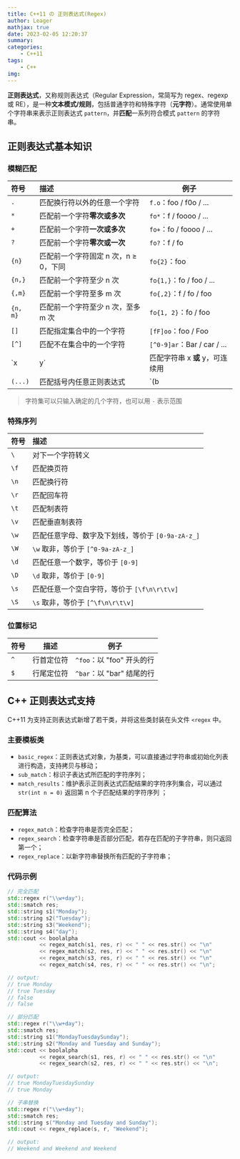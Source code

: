 ```yaml
---
title: C++11 の 正则表达式(Regex)
author: Leager
mathjax: true
date: 2023-02-05 12:20:37
summary:
categories:
    - C++11
tags:
    - C++
img:
---
```


**正则表达式**，又称规则表达式（Regular Expression，常简写为 regex、regexp 或 RE），是一种**文本模式/规则**，包括普通字符和特殊字符（**元字符**）。通常使用单个字符串来表示正则表达式 `pattern`，并**匹配**一系列符合模式 `pattern` 的字符串。

<!--more-->

## 正则表达式基本知识

### 模糊匹配

| 符号     | 描述                                 | 例子                        |
| :------- | :----------------------------------- | --------------------------- |
| `.`      | 匹配换行符以外的任意一个字符         | `f.o`：foo / f0o / ...      |
| `*`      | 匹配前一个字符**零次或多次**         | `fo*`：f / foooo / ...      |
| `+`      | 匹配前一个字符**一次或多次**         | `fo+`：fo / foooo / ...     |
| `?`      | 匹配前一个字符**零次或一次**         | `fo?`：f / fo               |
| `{n}`    | 匹配前一个字符固定 n 次，n ≥ 0，下同 | `fo{2}`：foo                |
| `{n,}`   | 匹配前一个字符至少 n 次              | `fo{1,}`：fo / foo / ...    |
| `{,m}`   | 匹配前一个字符至多 m 次              | `fo{,2}`：f / fo / foo      |
| `{n, m}` | 匹配前一个字符至少 n 次，至多 m 次   | `fo{1, 2}`：fo / foo        |
| `[]`     | 匹配指定集合中的一个字符             | `[fF]oo`：foo / Foo         |
| `[^]`    | 匹配不在集合中的一个字符             | `[^0-9]ar`：Bar / car / ... |
| `x|y`    | 匹配字符串 x **或** y，可连续用      | `foo|bar`：foo / bar        |
| `(...)`  | 匹配括号内任意正则表达式             | `(b|c)def`：bdef / cdef     |

> 字符集可以只输入确定的几个字符，也可以用 `-` 表示范围

### 特殊序列

| 符号 | 描述                                              |
| :--- | :------------------------------------------------ |
| `\`  | 对下一个字符转义                                  |
| `\f` | 匹配换页符                                        |
| `\n` | 匹配换行符                                        |
| `\r` | 匹配回车符                                        |
| `\t` | 匹配制表符                                        |
| `\v` | 匹配垂直制表符                                    |
| `\w` | 匹配任意字母、数字及下划线，等价于 `[0-9a-zA-z_]` |
| `\W` | `\w` 取非，等价于 `[^0-9a-zA-z_]`                 |
| `\d` | 匹配任意一个数字，等价于 `[0-9]`                  |
| `\D` | `\d` 取非，等价于 `[0-9]`                         |
| `\s` | 匹配任意一个空白字符，等价于 `[\f\n\r\t\v]`       |
| `\S` | `\s` 取非，等价于 `[^\f\n\r\t\v]`                 |

### 位置标记

| 符号 | 描述       | 例子                      |
| ---- | ---------- | ------------------------- |
| `^`  | 行首定位符 | `^foo`：以 "foo" 开头的行 |
| `$`  | 行尾定位符 | `^bar`：以 "bar" 结尾的行 |

## C++ 正则表达式支持

C++11 为支持正则表达式新增了若干类，并将这些类封装在头文件 `<regex` 中。

### 主要模板类

- `basic_regex`：正则表达式对象，为基类，可以直接通过字符串或初始化列表进行构造，支持拷贝与移动；
- `sub_match`：标识子表达式所匹配的字符序列；
- `match_results`：维护表示正则表达式匹配结果的字符序列集合，可以通过 `str(int n = 0)` 返回第 n 个子匹配结果的字符序列 ；

### 匹配算法

- `regex_match`：检查字符串是否完全匹配；
- `regex_search`：检查字符串是否部分匹配，若存在匹配的子字符串，则只返回第一个；
- `regex_replace`：以新字符串替换所有匹配的子字符串；

### 代码示例

```c++
// 完全匹配
std::regex r("\\w+day");
std::smatch res;
std::string s1("Monday");
std::string s2("Tuesday");
std::string s3("Weekend");
std::string s4("day");
std::cout << boolalpha
          << regex_match(s1, res, r) << " " << res.str() << "\n"
          << regex_match(s2, res, r) << " " << res.str() << "\n"
          << regex_match(s3, res, r) << " " << res.str() << "\n"
          << regex_match(s4, res, r) << " " << res.str() << "\n";

// output:
// true Monday
// true Tuesday
// false
// false
```

```c++
// 部分匹配
std::regex r("\\w+day");
std::smatch res;
std::string s1("MondayTuesdaySunday");
std::string s2("Monday and Tuesday and Sunday");
std::cout << boolalpha
          << regex_search(s1, res, r) << " " << res.str() << "\n"
          << regex_search(s2, res, r) << " " << res.str() << "\n";

// output:
// true MondayTuesdaySunday
// true Monday
```

```c++
// 子串替换
std::regex r("\\w+day");
std::smatch res;
std::string s("Monday and Tuesday and Sunday");
std::cout << regex_replace(s, r, "Weekend");

// output:
// Weekend and Weekend and Weekend
```

